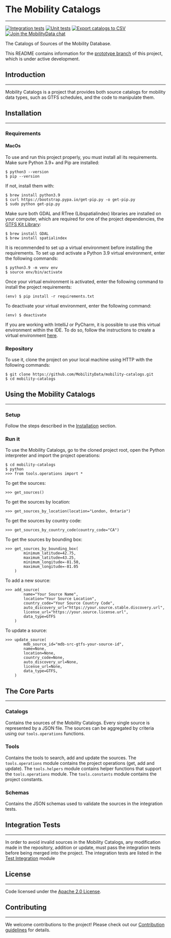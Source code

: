 # The Mobility Catalogs
________________
[![Integration tests](https://github.com/MobilityData/mobility-catalogs/actions/workflows/integration_tests.yml/badge.svg?branch=issue%2F343%2Fcatalogs-prototype)](https://github.com/MobilityData/mobility-catalogs/actions/workflows/integration_tests.yml) [![Unit tests](https://github.com/MobilityData/mobility-catalogs/actions/workflows/unit_tests.yml/badge.svg?branch=issue%2F343%2Fcatalogs-prototype)](https://github.com/MobilityData/mobility-catalogs/actions/workflows/unit_tests.yml) [![Export catalogs to CSV](https://github.com/MobilityData/mobility-catalogs/actions/workflows/export_to_csv.yml/badge.svg?branch=issue%2F343%2Fcatalogs-prototype)](https://github.com/MobilityData/mobility-catalogs/actions/workflows/export_to_csv.yml) [![Join the MobilityData chat](https://badgen.net/badge/slack/%20/green?icon=slack)](https://bit.ly/mobilitydata-slack)

The Catalogs of Sources of the Mobility Database.

This README contains information for the [prototype branch](https://github.com/MobilityData/mobility-catalogs/tree/issue/343%2Fcatalogs-prototype) of this project, which is under active development.

## Introduction
________________

Mobility Catalogs is a project that provides both source catalogs for mobility data types, such as GTFS schedules, and the code to manipulate them.

## Installation
________________

### Requirements

#### MacOs

To use and run this project properly, you must install all its requirements. Make sure Python 3.9+ and Pip are installed:
```
$ python3 --version
$ pip --version
```

If not, install them with:
```
$ brew install python3.9
$ curl https://bootstrap.pypa.io/get-pip.py -o get-pip.py
$ sudo python get-pip.py
```

Make sure both GDAL and RTree (Libspatialindex) libraries are installed on your computer, which are required for one of the project dependencies, the [GTFS Kit Library](https://pypi.org/project/gtfs-kit/):
```
$ brew install GDAL
$ brew install spatialindex
```

It is recommended to set up a virtual environment before installing the requirements. To set up and activate a Python 3.9 virtual environment, enter the following commands:
```
$ python3.9 -m venv env
$ source env/bin/activate
```

Once your virtual environment is activated, enter the following command to install the project requirements:
```
(env) $ pip install -r requirements.txt
```

To deactivate your virtual environment, enter the following command:
```
(env) $ deactivate
```

If you are working with IntelliJ or PyCharm, it is possible to use this virtual environment within the IDE. To do so, follow the instructions to create a virtual environment [here](https://www.jetbrains.com/help/idea/creating-virtual-environment.html).

### Repository

To use it, clone the project on your local machine using HTTP with the following commands:
```
$ git clone https://github.com/MobilityData/mobility-catalogs.git
$ cd mobility-catalogs
```

## Using the Mobility Catalogs
________________

### Setup
Follow the steps described in the [Installation](#installation) section.

### Run it
To use the Mobility Catalogs, go to the cloned project root, open the Python interpreter and import the project operations:
```
$ cd mobility-catalogs
$ python
>>> from tools.operations import *
```

To get the sources:
```
>>> get_sources()
```

To get the sources by location:
```
>>> get_sources_by_location(location="London, Ontario")
```

To get the sources by country code:
```
>>> get_sources_by_country_code(country_code="CA")
```

To get the sources by bounding box:
```
>>> get_sources_by_bounding_box(
        minimum_latitude=42.75,
        maximum_latitude=43.25,
        minimum_longitude=-81.50,
        maximum_longitude=-81.05
    )
```

To add a new source:
```
>>> add_source(
        name="Your Source Name", 
        location="Your Source Location", 
        country_code="Your Source Country Code", 
        auto_discovery_url="https://your.source.stable.discovery.url", 
        license_url="https://your.source.license.url", 
        data_type=GTFS
    )
```

To update a source:
```
>>> update_source(
        mdb_source_id="mdb-src-gtfs-your-source-id", 
        name=None,
        location=None,
        country_code=None,
        auto_discovery_url=None,
        license_url=None,
        data_type=GTFS,
    )
```

## The Core Parts
________________

### Catalogs

Contains the sources of the Mobility Catalogs. Every single source is represented by a JSON file. The sources can be aggregated by criteria using our `tools.operations` functions.

### Tools

Contains the tools to search, add and update the sources. The `tools.operations` module contains the project operations (get, add and update). The `tools.helpers` module contains helper functions that support the `tools.operations` module. The `tools.constants` module contains the project constants.

### Schemas

Contains the JSON schemas used to validate the sources in the integration tests.


## Integration Tests
________________
In order to avoid invalid sources in the Mobility Catalogs, any modification made in the repository, addition or update, must pass the integration tests before being merged into the project. The integration tests are listed in the [Test Integration](/tests/test_integration.py) module

## License
________________
Code licensed under the [Apache 2.0 License](http://www.apache.org/licenses/LICENSE-2.0).

## Contributing
________________
We welcome contributions to the project! Please check out our [Contribution guidelines](/CONTRIBUTING.md) for details. 